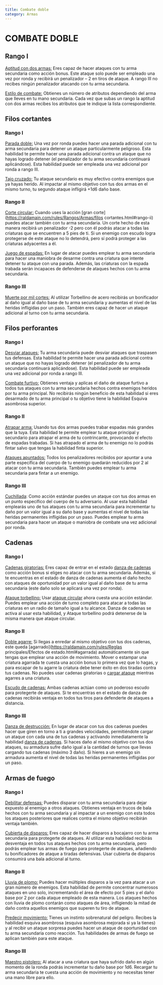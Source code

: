 ```yaml
---
title: Combate doble
category: Armas
---
```


# COMBATE DOBLE

## Rango I

<u>Aptitud con dos armas:</u> Eres capaz de hacer ataques con tu arma secundaria como acción bonus. Este ataque solo puede ser empleado una vez por ronda y recibirá un penalizador – 2 en tiros de ataque. A rango III no recibes ningún penalizador atacando con tu arma secundaria.

<u>Estilo de combate:</u> Obtienes un número de atributos dependiendo del arma que lleves en tu mano secundaria. Cada vez que subas un rango la aptitud con dos armas recibes los atributos que te indique la lista correspondiente.

## Filos cortantes

### Rango I

<u>Parada doble:</u> Una vez por ronda puedes hacer una parada adicional con tu arma secundaria para detener un ataque particularmente peligroso. Esta habilidad te permite hacer una parada adicional contra un ataque que no hayas logrado detener (el penalizador de tu arma secundaria continuará aplicándose). Esta habilidad puede ser empleada una vez adicional por ronda a rango III.

<u>Tajo cruzado:</u> Tu ataque secundario es muy efectivo contra enemigos que ya hayas herido. Al impactar al mismo objetivo con tus dos armas en el mismo turno, tu segundo ataque infligirá +1d6 daño base.

### Rango II

<u>Corte circular:</u> Cuando uses la acción [gran corte](https://raldamain.com/rules/Rangos/Armas/filos cortantes.html#rango-ii) puedes atacar también con tu arma secundaria. Un corte hecho de esta manera recibirá un penalizador -2 pero con él podrás atacar a todas las criaturas que se encuentren a 5 pies de ti. Si un enemigo con escudo logra protegerse de este ataque no lo detendrá, pero sí podrá proteger a las criaturas adyacentes a él.

<u>Juego de espadas:</u> En lugar de atacar puedes emplear tu arma secundaria para hacer una maniobra de desarme contra una criatura que intente detener tu ataque con una parada. Además, las criaturas con la espada trabada serán incapaces de defenderse de ataques hechos con tu arma secundaria.

### Rango III

<u>Muerte por mil cortes:</u> Al utilizar Torbellino de acero recibirás un bonificador al daño igual al daño base de tu arma secundaria y aumentas el nivel de las heridas infligidas por un paso. También eres capaz de hacer un ataque adicional al turno con tu arma secundaria.

## Filos perforantes

### Rango I

<u>Desviar ataques:</u> Tu arma secundaria puede desviar ataques que traspasen tus defensas. Esta habilidad te permite hacer una parada adicional contra un ataque que no hayas logrado detener (el penalizador de tu arma secundaria continuará aplicándose). Esta habilidad puede ser empleada una vez adicional por ronda a rango III.

<u>Combate furtivo:</u> Obtienes ventaja y aplicas el daño de ataque furtivo a todos tus ataques con tu arma secundaria hechos contra enemigos heridos por tu arma principal. No recibirás ningún beneficio de esta habilidad si eres desarmado de tu arma principal o tu objetivo tiene la habilidad Esquiva asombrosa superior.

### Rango II

<u>Atrapar arma:</u> Usando tus dos armas puedes trabar espadas más grandes que la tuya. Esta habilidad te permite emplear tu ataque principal y secundario para atrapar el arma de tu contrincante, provocando el efecto de espadas trabadas. Si has atrapado el arma de tu enemigo no lo podrás fintar salvo que tengas la habilidad finta superior.

<u>Ataques apuntados:</u> Todos los penalizadores recibidos por apuntar a una parte específica del cuerpo de tu enemigo quedarán reducidos por 2 al atacar con tu arma secundaria. También puedes emplear tu arma secundaria para fintar a un enemigo.

### Rango III

<u>Cuchillada</u>: Como acción estándar puedes un ataque con tus dos armas en un punto específico del cuerpo de tu adversario. Al usar esta habilidad emplearás uno de tus ataques con tu arma secundaria para incrementar tu daño por un valor igual a su daño base y aumentas el nivel de todas las heridas permanentes infligidas por un paso. Puedes emplear tu arma secundaria para hacer un ataque o maniobra de combate una vez adicional por ronda.

## Cadenas  

### Rango I 

<u>Cadenas giratorias:</u> Eres capaz de entrar en el estado [danza de cadenas](https://raldamain.com/rules/Rangos/Armas/cadenas.html#rango-i) como acción bonus si eliges no atacar con tu arma secundaria. Además, si te encuentras en el estado de danza de cadenas aumenta el daño hecho con ataques de oportunidad por un valor igual al daño base de tu arma secundaria (este daño solo se aplicará una vez por ronda). 

<u>Ataque torbellino:</u> Usar [ataque circular](https://raldamain.com/rules/Rangos/Armas/cadenas.html#rango-ii) ahora cuesta una acción estándar. Puedes emplear una acción de turno completo para atacar a todas las criaturas en un radio de tamaño igual a tu alcance. Danza de cadenas se activa al usar esta habilidad, y Ataque torbellino podrá detenerse de la misma manera que ataque circular. 

### Rango II 

<u>Doble agarre:</u> Si llegas a enredar al mismo objetivo con tus dos cadenas, este queda [agarrado](https://raldamain.com/rules/Reglas principales/Efectos de estado.html#agarrada) automáticamente sin que tengas que emplear una acción de movimiento. Mover o estampar una criatura agarrada te cuesta una acción bonus lo primera vez que lo hagas, y para escapar de tu agarre la criatura debe tener éxito en dos tiradas contra tus cadenas. No puedes usar cadenas giratorias o [cargar ataque](https://raldamain.com/rules/Rangos/Armas/cadenas.html#rango-ii) mientras agarres a una criatura. 

<u>Escudo de cadenas:</u> Ambas cadenas actúan como un poderoso escudo para protegerte de ataques. Si te encuentras en el estado de danza de cadenas recibirás ventaja en todos tus tiros para defenderte de ataques a distancia.  

### Rango III 

<u>Danza de destrucción:</u> En lugar de atacar con tus dos cadenas puedes hacer que giren en torno a ti a grandes velocidades, permitiéndote cargar un ataque con cada una de tus cadenas y activando inmediatamente la habilidad [danza de cadenas](https://raldamain.com/rules/Rangos/Armas/cadenas.html#rango-i). Si haces daño al mismo objetivo con tus dos ataques, su armadura sufre daño igual a la cantidad de turnos que llevas cargando tus cadenas (máximo 3 daño). Si hieres a un enemigo sin armadura aumenta el nivel de todas las heridas permanentes infligidas por un paso. 

## Armas de fuego  

### Rango I 

<u>Debilitar defensas:</u> Puedes disparar con tu arma secundaria para dejar expuesto al enemigo a otros ataques. Obtienes ventaja en trucos de bala hechos con tu arma secundaria y al impactar a un enemigo con esta todos los ataques posteriores que realices contra el mismo objetivo recibirán ventaja también. 

<u>Cubierta de disparos:</u> Eres capaz de hacer disparos a bocajarro con tu arma secundaria para protegerte de ataques. Al utilizar esta habilidad recibirás desventaja en todos tus ataques hechos con tu arma secundaria, pero podrás emplear tus armas de fuego para protegerte de ataques, añadiendo tu bonificadores de ataque a tiradas defensivas. Usar cubierta de disparos consumirá una bala adicional al turno. 

### Rango II

<u>Lluvia de plomo:</u> Puedes hacer múltiples disparos a la vez para atacar a un gran número de enemigos. Esta habilidad de permite concentrar numerosos ataques en uno solo, incrementando el área de efecto por 5 pies y el daño base por 2 por cada ataque empleado de esta manera. Los ataques hechos con lluvia de plomo contarán como ataques de área, infligiendo la mitad de daño contra aquellos enemigos que superen tu tiro de ataque. 

<u>Predecir movimiento:</u> Tienes un instinto sobrenatural del peligro. Recibes la habilidad esquiva asombrosa (esquiva asombrosa mejorada si ya la tienes) y al recibir un ataque sorpresa puedes hacer un ataque de oportunidad con tu arma secundaria como reacción. Tus habilidades de armas de fuego se aplican también para este ataque. 

### Rango III 

<u>Maestro pistolero:</u> Al atacar a una criatura que haya sufrido daño en algún momento de la ronda podrás incrementar tu daño base por 1d6. Recargar tu arma secundaria te cuesta una acción de movimiento y no necesitas tener una mano libre para ello. 